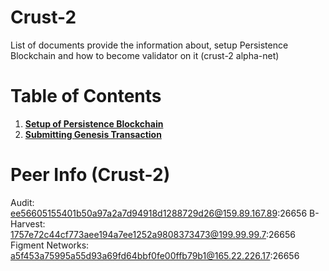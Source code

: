 # Crust-2

List of documents provide the information about, setup Persistence Blockchain and how to become validator on it (crust-2 alpha-net)

# Table of Contents

1. **[Setup of Persistence Blockchain](./documents/1.setup.md)**
2. **[Submitting Genesis Transaction](./documents/2.gentx.md)**

# Peer Info (Crust-2)

Audit: ee56605155401b50a97a2a7d94918d1288729d26@159.89.167.89:26656
B-Harvest: 1757e72c44cf773aee194a7ee1252a9808373473@199.99.99.7:26656
Figment Networks: a5f453a75995a55d93a69fd64bbf0fe00ffb79b1@165.22.226.17:26656

